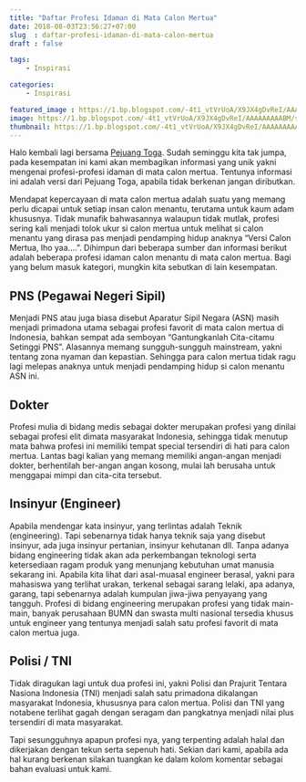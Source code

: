 ```yaml
---
title: "Daftar Profesi Idaman di Mata Calon Mertua"
date: 2018-08-03T23:56:27+07:00
slug  : daftar-profesi-idaman-di-mata-calon-mertua
draft : false

tags:
    - Inspirasi

categories:
    - Inspirasi

featured_image : https://1.bp.blogspot.com/-4t1_vtVrUoA/X9JX4gDvReI/AAAAAAAAABM/sE73N6GjajYkwJ5VCuCOAy9RDeOFaFBmQCNcBGAsYHQ/w640-h360/a-01.png
image: https://1.bp.blogspot.com/-4t1_vtVrUoA/X9JX4gDvReI/AAAAAAAAABM/sE73N6GjajYkwJ5VCuCOAy9RDeOFaFBmQCNcBGAsYHQ/w640-h360/a-01.png
thumbnail: https://1.bp.blogspot.com/-4t1_vtVrUoA/X9JX4gDvReI/AAAAAAAAABM/sE73N6GjajYkwJ5VCuCOAy9RDeOFaFBmQCNcBGAsYHQ/w640-h360/a-01.png
---
```




Halo kembali lagi bersama [Pejuang Toga](https://www.pejuangtoga.id/). Sudah seminggu kita tak jumpa, pada kesempatan ini kami akan membagikan informasi yang unik yakni mengenai profesi-profesi idaman di mata calon mertua. Tentunya informasi ini adalah versi dari Pejuang Toga, apabila tidak berkenan jangan diributkan.

Mendapat kepercayaan di mata calon mertua adalah suatu yang memang perlu dicapai untuk setiap insan calon menantu, terutama untuk kaum adam khususnya. Tidak munafik bahwasannya walaupun tidak mutlak, profesi sering kali menjadi tolok ukur si calon mertua untuk melihat si calon menantu yang dirasa pas menjadi pendamping hidup anaknya “Versi Calon Mertua, lho yaa….”. Dihimpun dari beberapa sumber dan informasi berikut adalah beberapa profesi idaman calon menantu di mata calon mertua. Bagi yang belum masuk kategori, mungkin kita sebutkan di lain kesempatan.

## PNS (Pegawai Negeri Sipil)
Menjadi PNS atau juga biasa disebut Aparatur Sipil Negara (ASN) masih menjadi primadona utama sebagai profesi favorit di mata calon mertua di Indonesia, bahkan sempat ada semboyan “Gantungkanlah Cita-citamu Setinggi PNS”. Alasannya memang sungguh-sungguh mainstream, yakni tentang zona nyaman dan kepastian. Sehingga para calon mertua tidak ragu lagi melepas anaknya untuk menjadi pendamping hidup si calon menantu ASN ini.
 
## Dokter
Profesi mulia di bidang medis sebagai dokter merupakan profesi yang dinilai sebagai profesi elit dimata masyarakat Indonesia, sehingga tidak menutup mata bahwa profesi ini memiliki tempat special tersendiri di hati para calon mertua. Lantas bagi kalian yang memang memiliki angan-angan menjadi dokter, berhentilah ber-angan angan kosong, mulai lah berusaha untuk menggapai mimpi dan cita-cita tersebut.
 
## Insinyur (Engineer)
Apabila mendengar kata insinyur, yang terlintas adalah Teknik (engineering). Tapi sebenarnya tidak hanya teknik saja yang disebut insinyur, ada juga insinyur pertanian, insinyur kehutanan dll. Tanpa adanya bidang engineering tidak akan ada perkembangan teknologi serta ketersediaan ragam produk yang menunjang kebutuhan umat manusia sekarang ini. Apabila kita lihat dari asal-muasal engineer berasal, yakni para mahasiswa yang terlihat urakan, terkenal sebagai sarang lelaki, apa adanya, garang, tapi sebenarnya adalah kumpulan jiwa-jiwa penyayang yang tangguh. Profesi di bidang engineering merupakan profesi yang tidak main-main, banyak perusahaan BUMN dan swasta multi nasional tersedia khusus untuk engineer yang tentunya menjadi salah satu profesi favorit di mata calon mertua juga.

## Polisi / TNI
Tidak diragukan lagi untuk dua profesi ini, yakni Polisi dan Prajurit Tentara Nasiona Indonesia (TNI) menjadi salah satu primadona dikalangan masyarakat Indonesia, khususnya para calon mertua. Polisi dan TNI yang notabene terlihat gagah dengan seragam dan pangkatnya menjadi nilai plus tersendiri di mata masyarakat.

Tapi sesungguhnya apapun profesi nya, yang terpenting adalah halal dan dikerjakan dengan tekun serta sepenuh hati. Sekian dari kami, apabila ada hal kurang berkenan silakan tuangkan ke dalam kolom komentar sebagai bahan evaluasi untuk kami.

